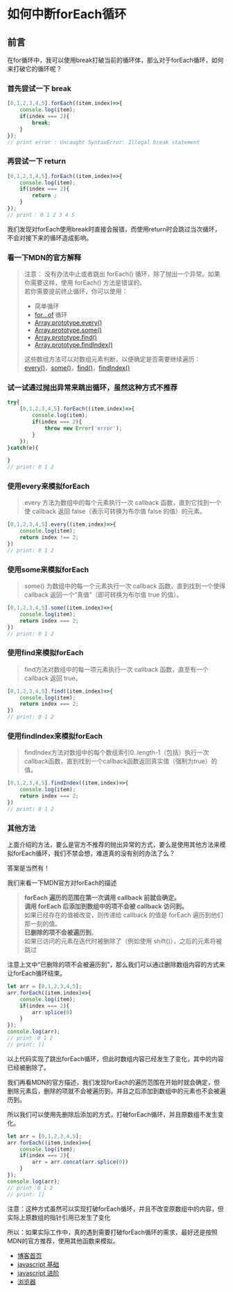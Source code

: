 # 如何中断forEach循环

## 前言

在for循环中，我可以使用break打破当前的循环体，那么对于forEach循环，如何来打破它的循环呢？

### 首先尝试一下 break
```javascript 1.8
[0,1,2,3,4,5].forEach((item,index)=>{
    console.log(item);
    if(index === 2){
        break;
    }
});
// print error : Uncaught SyntaxError: Illegal break statement
```

### 再尝试一下 return
```javascript 1.8
[0,1,2,3,4,5].forEach((item,index)=>{
    console.log(item);
    if(index === 2){
        return ;
    }
});
// print： 0 1 2 3 4 5
```
我们发现对forEach使用break时直接会报错，而使用return时会跳过当次循环，不会对接下来的循环造成影响。

### 看一下MDN的官方解释

> 注意： 没有办法中止或者跳出 forEach() 循环，除了抛出一个异常。如果你需要这样，使用 forEach() 方法是错误的。      
> 若你需要提前终止循环，你可以使用：
> + 简单循环    
> + [for...of](https://developer.mozilla.org/zh-CN/docs/Web/JavaScript/Reference/Statements/for...of) 循环    
> + [Array.prototype.every()](https://developer.mozilla.org/zh-CN/docs/Web/JavaScript/Reference/Global_Objects/Array/every) 
> + [Array.prototype.some()](https://developer.mozilla.org/zh-CN/docs/Web/JavaScript/Reference/Global_Objects/Array/some)   
> + [Array.prototype.find()](https://developer.mozilla.org/zh-CN/docs/Web/JavaScript/Reference/Global_Objects/Array/find)   
> + [Array.prototype.findIndex()](https://developer.mozilla.org/zh-CN/docs/Web/JavaScript/Reference/Global_Objects/Array/findIndex)               
> 
> 这些数组方法可以对数组元素判断，以便确定是否需要继续遍历：[every()](https://developer.mozilla.org/zh-CN/docs/Web/JavaScript/Reference/Global_Objects/Array/every)，[some()](https://developer.mozilla.org/zh-CN/docs/Web/JavaScript/Reference/Global_Objects/Array/some)，[find()](https://developer.mozilla.org/zh-CN/docs/Web/JavaScript/Reference/Global_Objects/Array/find)，[findIndex()](https://developer.mozilla.org/zh-CN/docs/Web/JavaScript/Reference/Global_Objects/Array/findIndex)

### 试一试通过抛出异常来跳出循环，虽然这种方式不推荐
```javascript 1.8
try{
    [0,1,2,3,4,5].forEach((item,index)=>{
        console.log(item);
        if(index === 2){
            throw new Error('error');
        }
    });
}catch(e){
    
}
// print: 0 1 2
```

### 使用every来模拟forEach
> every 方法为数组中的每个元素执行一次 callback 函数，直到它找到一个使 callback 返回 false（表示可转换为布尔值 false 的值）的元素。
```javascript 1.8
[0,1,2,3,4,5].every((item,index)=>{
    console.log(item);
    return index !== 2;
})
// print: 0 1 2
```

### 使用some来模拟forEach
> some() 为数组中的每一个元素执行一次 callback 函数，直到找到一个使得 callback 返回一个“真值”（即可转换为布尔值 true 的值）。
```javascript 1.8
[0,1,2,3,4,5].some((item,index)=>{
    console.log(item);
    return index === 2;
})
// print: 0 1 2
```

### 使用find来模拟forEach
> find方法对数组中的每一项元素执行一次 callback 函数，直至有一个 callback 返回 true。
```javascript 1.8
[0,1,2,3,4,5].find((item,index)=>{
    console.log(item);
    return index === 2;
})
// print: 0 1 2
```

### 使用findIndex来模拟forEach
> findIndex方法对数组中的每个数组索引0..length-1（包括）执行一次callback函数，直到找到一个callback函数返回真实值（强制为true）的值。
```javascript 1.8
[0,1,2,3,4,5].findIndex((item,index)=>{
    console.log(item);
    return index === 2;
})
// print: 0 1 2
```

### 其他方法

上面介绍的方法，要么是官方不推荐的抛出异常的方式，要么是使用其他方法来模拟forEach循环，我们不禁会想，难道真的没有别的办法了么？

答案是当然有！

我们来看一下MDN官方对forEach的描述
> **forEach 遍历的范围在第一次调用 callback 前就会确定。**       
> **调用 forEach 后添加到数组中的项不会被 callback 访问到。**     
> 如果已经存在的值被改变，则传递给 callback 的值是 forEach 遍历到他们那一刻的值。     
> **已删除的项不会被遍历到**。  
> 如果已访问的元素在迭代时被删除了（例如使用 shift()），之后的元素将被跳过  

注意上文中“已删除的项不会被遍历到”，那么我们可以通过删除数组内容的方式来让forEach循环结束。
```javascript 1.8
let arr = [0,1,2,3,4,5];
arr.forEach((item,index)=>{
    console.log(item);
    if(index === 2){
        arr.splice(0)
    }
});
console.log(arr);
// print：0 1 2
// print: []
```
以上代码实现了跳出forEach循环，但此时数组内容已经发生了变化，其中的内容已经被删除了。

我们再看MDN的官方描述，我们发现forEach的遍历范围在开始时就会确定，但删除元素后，删除的项就不会被遍历到，并且之后添加到数组中的元素也不会被遍历到。

所以我们可以使用先删除后添加的方式，打破forEach循环，并且原数组不发生变化。
```javascript 1.8
let arr = [0,1,2,3,4,5];
arr.forEach((item,index)=>{
    console.log(item);
    if(index === 2){
        arr = arr.concat(arr.splice(0))
    }
});
console.log(arr);
// print：0 1 2
// print: []
```
注意：这种方式虽然可以实现打破forEach循环，并且不改变原数组中的内容，但实际上原数组的指针引用已发生了变化
 
所以：如果实际工作中，真的遇到需要打破forEach循环的需求，最好还是按照MDN的官方推荐，使用其他函数来模拟。


+ [博客首页](https://github.com/chenqf/blog)
+ [javascript 基础](https://github.com/chenqf/blog/blob/master/articles/javascript基础)
+ [javascript 进阶](https://github.com/chenqf/blog/blob/master/articles/javascript进阶)
+ [浏览器](https://github.com/chenqf/blog/blob/master/articles/浏览器)
